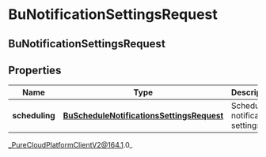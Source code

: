 # BuNotificationSettingsRequest

## BuNotificationSettingsRequest

## Properties

|Name | Type | Description | Notes|
|------------ | ------------- | ------------- | -------------|
| **scheduling** | [**BuScheduleNotificationsSettingsRequest**](BuScheduleNotificationsSettingsRequest) | Schedule notification settings | [optional] |



_PureCloudPlatformClientV2@164.1.0_
